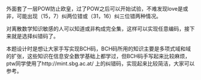 外面套了一层POW防止欧皇，过了POW之后可以开始试验，不难发现love是或非，可能出现（15，7）纠两位错或（31，16）纠三位错两种情况。

对离散数学知识敏感的人可以知道或非构成完全集，这样可以实现任意编码，接下来就是选择纠错码了。

本题设计时是想让大家手写实现BCH码，BCH码所用的知识主要是多项式域和域的扩张，这些知识在信息安全数学基础上都学过，但BCH码手写起来比较麻烦，ptw同学使用了http://mint.sbg.ac.at/ 上的纠错码，实现起来比较简洁，大家可以参考。
